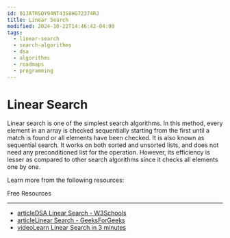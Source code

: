 ```yaml
---
id: 01JATRSQY94NT43S8HG72374RJ
title: Linear Search
modified: 2024-10-22T14:46:42-04:00
tags:
  - linear-search
  - search-algorithms
  - dsa
  - algorithms
  - roadmaps
  - programming
---
```

# Linear Search

Linear search is one of the simplest search algorithms. In this method, every element in an array is checked sequentially starting from the first until a match is found or all elements have been checked. It is also known as sequential search. It works on both sorted and unsorted lists, and does not need any preconditioned list for the operation. However, its efficiency is lesser as compared to other search algorithms since it checks all elements one by one.

Learn more from the following resources:

Free Resources

---

- [articleDSA Linear Search - W3Schools](https://www.w3schools.com/dsa/dsa_algo_linearsearch.php)
- [articleLinear Search - GeeksForGeeks](https://www.geeksforgeeks.org/linear-search/)
- [videoLearn Linear Search in 3 minutes](https://www.youtube.com/watch?v=246V51AWwZM)